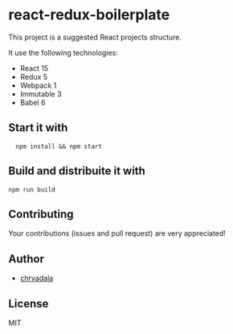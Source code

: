 # react-redux-boilerplate

This project is a suggested React projects structure.

It use the following technologies:
 - React 15
 - Redux 5
 - Webpack 1
 - Immutable 3
 - Babel 6

## Start it with
```
  npm install && npm start
```

## Build and distribuite it with
```
npm run build
```

## Contributing
Your contributions (issues and pull request) are very appreciated!

## Author
- [chrvadala](https://github.com/chrvadala)

## License
MIT
